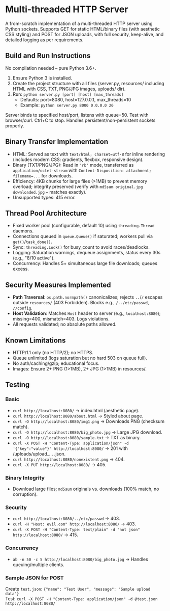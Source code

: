 # Multi-threaded HTTP Server

A from-scratch implementation of a multi-threaded HTTP server using Python sockets. Supports GET for static HTML/binary files (with aesthetic CSS styling) and POST for JSON uploads, with full security, keep-alive, and detailed logging as per requirements.

## Build and Run Instructions

No compilation needed – pure Python 3.6+.

1. Ensure Python 3 is installed.
2. Create the project structure with all files (server.py, resources/ including HTML with CSS, TXT, PNG/JPG images, uploads/ dir).
3. Run: `python server.py [port] [host] [max_threads]`
   - Defaults: port=8080, host=127.0.0.1, max_threads=10
   - Example: `python server.py 8000 0.0.0.0 20`

Server binds to specified host/port, listens with queue=50. Test with browser/curl. Ctrl+C to stop. Handles persistent/non-persistent sockets properly.

## Binary Transfer Implementation

- HTML: Served as text with `text/html; charset=utf-8` for inline rendering (includes modern CSS: gradients, flexbox, responsive design).
- Binary (TXT/PNG/JPG): Read in `'rb'` mode, transferred as `application/octet-stream` with `Content-Disposition: attachment; filename=...` for downloads.
- Efficiency: 4KB chunks for large files (>1MB) to prevent memory overload; integrity preserved (verify with `md5sum original.jpg downloaded.jpg` – matches exactly).
- Unsupported types: 415 error.

## Thread Pool Architecture

- Fixed worker pool (configurable, default 10) using `threading.Thread` daemons.
- Connections queued in `queue.Queue()` if saturated; workers pull via `get()`/`task_done()`.
- Sync: `threading.Lock()` for busy_count to avoid races/deadlocks.
- Logging: Saturation warnings, dequeue assignments, status every 30s (e.g., "8/10 active").
- Concurrency: Handles 5+ simultaneous large file downloads; queues excess.

## Security Measures Implemented

- **Path Traversal**: `os.path.normpath()` canonicalizes; rejects `..`/`/` escapes outside `resources/` (403 Forbidden). Blocks e.g., `/../etc/passwd`, `//config`.
- **Host Validation**: Matches `Host` header to server (e.g., `localhost:8080`); missing=400, mismatch=403. Logs violations.
- All requests validated; no absolute paths allowed.

## Known Limitations

- HTTP/1.1 only (no HTTP/2); no HTTPS.
- Queue unlimited (logs saturation but no hard 503 on queue full).
- No auth/caching/gzip; educational focus.
- Images: Ensure 2+ PNG (1>1MB), 2+ JPG (1>1MB) in resources/.

## Testing

### Basic
- `curl http://localhost:8080/` → index.html (aesthetic page).
- `curl http://localhost:8080/about.html` → Styled about page.
- `curl -O http://localhost:8080/img1.png` → Downloads PNG (checksum match).
- `curl -O http://localhost:8080/big_photo.jpg` → Large JPG download.
- `curl -O http://localhost:8080/sample.txt` → TXT as binary.
- `curl -X POST -H "Content-Type: application/json" -d '{"key":"value"}' http://localhost:8080/` → 201 with /uploads/upload_... .json.
- `curl http://localhost:8080/nonexistent.png` → 404.
- `curl -X PUT http://localhost:8080/` → 405.

### Binary Integrity
- Download large files; `md5sum` originals vs. downloads (100% match, no corruption).

### Security
- `curl http://localhost:8080/../etc/passwd` → 403.
- `curl -H "Host: evil.com" http://localhost:8080/` → 403.
- `curl -X POST -H "Content-Type: text/plain" -d "not json" http://localhost:8080/` → 415.

### Concurrency
- `ab -n 50 -c 5 http://localhost:8080/big_photo.jpg` → Handles queuing/multiple clients.

### Sample JSON for POST
Create `test.json`: `{"name": "Test User", "message": "Sample upload data"}`  
Test: `curl -X POST -H "Content-Type: application/json" -d @test.json http://localhost:8080/`